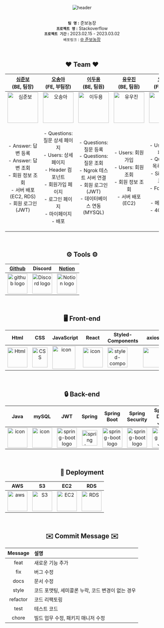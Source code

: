 <div align="center"> 
  
![header](https://capsule-render.vercel.app/api?type=Cylinder&&color=fff59d&height=150&section=header&text=🌳준보농장🌳%20&fontSize=60&fontColor=81c784&animation=twinkling&fontAlignY=50)</br>
</br>

**`팀 명` :** 준보농장 </br>
**`프로젝트 명` :** Stackoverflow </br>
**`프로젝트 기간` :** 2023.02.15 - 2023.03.02 </br>
`배포링크` :  [🌐 준보농장 ](http://junbofarm-s3-bucket.s3-website.ap-northeast-2.amazonaws.com/index.html)

</br>

## ❤️ Team ❤️

| <a href="https://github.com/jbsim999" target="_blank">심준보</a><br>(BE, 팀장) | <a href="https://github.com/Mia-Oh" target="_blank">오송아</a><br>(FE, 부팀장) | <a href="https://github.com/dooyong2" target="_blank">이두용</a><br>(BE, 팀원) | <a href="https://github.com/artwoojin" target="_blank">유우진</a><br>(BE, 팀원) | <a href="https://github.com/SUM1NG" target="_blank">오승민</a><br>(FE, 팀원) | <a href="https://github.com/youa7878" target="_blank">유아현</a><br>(FE, 팀원) |
| :---: | :---: | :---: | :---: | :---: | :---: |
| <img alt="심준보" src="https://velog.velcdn.com/images/youa7878/post/e4d00ea0-e804-49e3-8a44-ac9e8d404b6e/image.jpg" height="100" width="100"> | <img alt="오송아" src="https://velog.velcdn.com/images/youa7878/post/8bac40ce-23ce-4548-a0ee-0af698575265/image.jpg" height="100" width="100"> | <img alt="이두용" src="https://velog.velcdn.com/images/youa7878/post/ef9ba125-81fd-496d-ad5d-cd2d21039e14/image.jpg" height="100" width="100"> | <img alt="유우진" src="https://velog.velcdn.com/images/youa7878/post/8b45e622-36b4-446b-bf59-ca5312c0ce7d/image.jpg" height="100" width="100"> | <img alt="오승민" src="https://velog.velcdn.com/images/youa7878/post/09a219fa-0dd1-40c3-8541-6c77f3b75a1e/image.jpg" height="100" width="100"> | <img alt="유아현" src="https://velog.velcdn.com/images/youa7878/post/8d306694-2485-4f1a-bf7e-fc7a57d2be6b/image.jpg" height="100" width="100"> 
|- Answer: 답변 등록 </br> - Answer: 답변 조회 </br> - 회원 정보 조회 </br> - 서버 배포(EC2, RDS) </br> - 회원 로그인(JWT) </br>| - Questions: 질문 상세 페이지 </br> - Users: 상세 페이지 </br> - Header 컴포넌트</br> - 회원가입 페이지 </br> - 로그인 페이지 </br> - 마이페이지 </br> - 배포 </br>|-  Questions: 질문 등록 </br> - Questions: 질문 조회 </br> - Ngrok 테스트 서버 연결 </br> - 회원 로그인(JWT) </br> - 데이터베이스 연동(MYSQL)| - Users: 회원 가입 </br> -  Users: 회원 조회 </br> - 회원 정보 조회 </br>- 서버 배포(EC2) </br> |- Users: 목록 페이지</br> - Questions: 목록 페이지</br> - Sidebar 컴포넌트</br> - Footer 컴포넌트</br> - 메인 페이지</br> - 404 페이지</br> | - Questions: 질문 작성 페이지 </br> - Questions: 질문 수정 페이지 </br> - Questions: 답변 수정 페이지 </br> - Tags: 목록 페이지 </br> - Pagnation 컴포넌트 </br> - Nav 컴포넌트 </br>


<br/>

## ⚙️ Tools ⚙️ 
| <a href="https://github.com/codestates-seb/seb42_pre_010" target="_blank">Github</a> | Discord |<a href="https://www.notion.so/codestates/7b565b3aa04c4b58afe3d95a3e8cb611" target="_blank">Notion</a>|
| :---: | :---: |:---:|
| <img alt="github logo" src="https://techstack-generator.vercel.app/github-icon.svg" width="65" height="65"> | <img alt="Discord logo" src="https://assets-global.website-files.com/6257adef93867e50d84d30e2/62595384e89d1d54d704ece7_3437c10597c1526c3dbd98c737c2bcae.svg" height="65" width="65"> |<img alt="Notion logo" src="https://www.notion.so/cdn-cgi/image/format=auto,width=640,quality=100/front-static/shared/icons/notion-app-icon-3d.png" height="65" width="65">|

<br/>

## 🖥️ Front-end
|Html|CSS|JavaScript|React|Styled-<br>Components|axios|React-Quill|React-Router|
|:---:|:---:|:---:|:---:|:---:|:---:|:---:|:---:|
|<img alt="Html" src ="https://upload.wikimedia.org/wikipedia/commons/thumb/6/61/HTML5_logo_and_wordmark.svg/440px-HTML5_logo_and_wordmark.svg.png" width="65" height="65" />|<div style="display: flex; align-items: flex-start;"><img src="https://user-images.githubusercontent.com/111227745/210204643-4c3d065c-59ec-481d-ac13-cea795730835.png" alt="CSS" width="50" height="65" /></div>|<div style="display: flex; align-items: flex-start;"><img src="https://techstack-generator.vercel.app/js-icon.svg" alt="icon" width="75" height="75" /></div>|<div style="display: flex; align-items: flex-start;"><img src="https://techstack-generator.vercel.app/react-icon.svg" alt="icon" width="65" height="65" /></div>|<div style="display: flex; align-items: flex-start;"><img src="https://styled-components.com/logo.png" alt="styled-components icon" width="65" height="65" /></div>|<div style="display: flex; align-items: flex-start;"><img src="https://axios-http.com/assets/logo.svg" width="65" height="65"/></div>|<div style="display: flex; align-items: flex-start;"><img src="https://user-images.githubusercontent.com/81786662/210204172-8fc62516-4ee9-410d-859a-17a0da1e76f9.png" width="65" height="65"/></div>|<div style="display: flex; align-items: flex-start;"><img src="https://noticon-static.tammolo.com/dgggcrkxq/image/upload/v1613067325/noticon/s3rk0c6rkpdkrxwhb4hv.png" width="65" height="65"/></div>|

</br>

## 🔒 Back-end
|Java|mySQL|JWT|Spring|Spring<br>Boot|Spring<br>Security|Spring<br> Data JPA|
|:---:|:---:|:---:|:---:|:---:|:---:|:---:|
|<div style="display: flex; align-items: flex-start;"><img src="https://techstack-generator.vercel.app/java-icon.svg" alt="icon" width="65" height="65" /></div>|<div style="display: flex; align-items: flex-start;"><img src="https://techstack-generator.vercel.app/mysql-icon.svg" alt="icon" width="65" height="65" /></div>|<img alt="spring-boot logo" src="https://play-lh.googleusercontent.com/3C-hB-KWoyWzZjUnRsXUPu-bqB3HUHARMLjUe9OmPoHa6dQdtJNW30VrvwQ1m7Pln3A" width="65" height="65" >|<img alt="spring logo" src="https://www.vectorlogo.zone/logos/springio/springio-icon.svg" height="50" width="50" >|<img alt="spring-boot logo" src="https://t1.daumcdn.net/cfile/tistory/27034D4F58E660F616" width="65" height="65" >|<img alt="spring-boot logo" src="https://blog.kakaocdn.net/dn/dIQDQP/btqZ09ESd8T/0ibqtotW52OaJS8HznXDQK/img.png" width="65" height="65" >|<img alt="Spring Data JPA" src="https://noticon-static.tammolo.com/dgggcrkxq/image/upload/v1609094551/noticon/gkcjchloc7f7khlsyyyy.png" width="65" height="65" >

</br>

## 🎁 Deployment
|AWS|S3|EC2|RDS|
|:---:|:---:|:---:|:---:|
|<div style="display: flex; align-items: flex-start;"><img src="https://techstack-generator.vercel.app/aws-icon.svg" alt="aws" width="65" height="65" /></div>| <img alt="S3" src="https://noticon-static.tammolo.com/dgggcrkxq/image/upload/v1567064876/noticon/sb5llmvfubuceldbkmx8.png" width="65" height="65" >| <img alt="EC2" src="https://noticon-static.tammolo.com/dgggcrkxq/image/upload/v1566914173/noticon/kos1xkevxtr81zgwvyoe.svg" width="65" height="65" >|<img alt="RDS" src="https://user-images.githubusercontent.com/116181346/222353450-5c052bbc-3fe8-4429-bc1c-65ffbc1404ed.png" width="65" height="65" > |

</br>

## ✉️ Commit  Message ✉️ 

|Message|설명|
|:---:|:---|
|feat|새로운 기능 추가|
|fix|버그 수정|
|docs|문서 수정|
|style|코드 포맷팅, 세미콜론 누락, 코드 변경이 없는 경우|
|refactor|코드 리팩토링|
|test|테스트 코드|
|chore |빌드 업무 수정, 패키지 매니저 수정|
